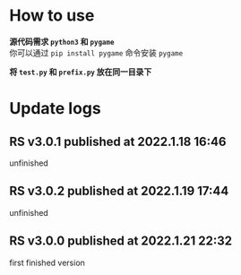 # How to use
**源代码需求 ```python3``` 和 ```pygame```**  
你可以通过 ```pip install pygame``` 命令安装 ```pygame```  

**将 ```test.py``` 和 ```prefix.py``` 放在同一目录下**  


# Update logs
## RS v3.0.1 published at 2022.1.18 16:46
unfinished
## RS v3.0.2 published at 2022.1.19 17:44
unfinished
## RS v3.0.0 published at 2022.1.21 22:32
first finished version
